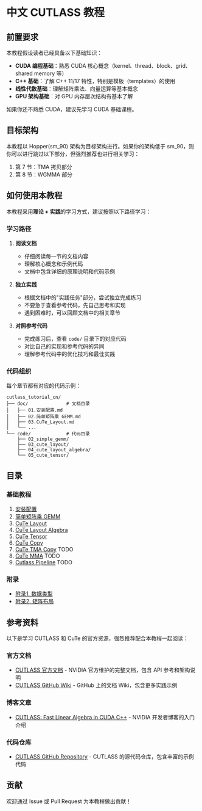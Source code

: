 # 中文 CUTLASS 教程

## 前置要求

本教程假设读者已经具备以下基础知识：

- **CUDA 编程基础**：熟悉 CUDA 核心概念（kernel、thread、block、grid、shared memory 等）
- **C++ 基础**：了解 C++ 11/17 特性，特别是模板（templates）的使用
- **线性代数基础**：理解矩阵乘法、向量运算等基本概念
- **GPU 架构基础**：对 GPU 内存层次结构有基本了解

如果你还不熟悉 CUDA，建议先学习 CUDA 基础课程。

## 目标架构

本教程以 Hopper(sm_90) 架构为目标架构进行。如果你的架构低于 sm_90，则你可以进行跳过以下部分，但强烈推荐也进行相关学习：
1. 第 7 节：TMA 拷贝部分
2. 第 8 节：WGMMA 部分

## 如何使用本教程

本教程采用**理论 + 实践**的学习方式，建议按照以下路径学习：

### 学习路径

1. **阅读文档**
   - 仔细阅读每一节的文档内容
   - 理解核心概念和示例代码
   - 文档中包含详细的原理说明和代码示例

2. **独立实践**
   - 根据文档中的"实践任务"部分，尝试独立完成练习
   - 不要急于查看参考代码，先自己思考和实现
   - 遇到困难时，可以回顾文档中的相关章节

3. **对照参考代码**
   - 完成练习后，查看 `code/` 目录下的对应代码
   - 对比自己的实现和参考代码的异同
   - 理解参考代码中的优化技巧和最佳实践

### 代码组织

每个章节都有对应的代码示例：
```
cutlass_tutorial_cn/
├── doc/              # 文档目录
│   ├── 01.安装配置.md
│   ├── 02.简单矩阵乘 GEMM.md
│   ├── 03.CuTe_Layout.md
│   └── ...
└── code/             # 代码目录
    ├── 02_simple_gemm/
    ├── 03_cute_layout/
    ├── 04_cute_layout_algebra/
    └── 05_cute_tensor/
```

## 目录

### 基础教程
1. [安装配置](doc/01.安装配置.md)
2. [简单矩阵乘 GEMM](doc/02.简单矩阵乘%20GEMM.md)
3. [CuTe Layout](doc/03.CuTe_Layout.md)
4. [CuTe Layout Algebra](doc/04.CuTe_Layout_Algebra.md)
5. [CuTe Tensor](doc/05.CuTe_Tensor.md)
6. [CuTe Copy](doc/06.CuTe_Copy.md)
7. [CuTe TMA Copy](doc/06.CuTe_TMA.md) TODO
8. [CuTe MMA](doc/07.CuTe_MMA.md) TODO
9. [Cutlass Pipeline](doc/08.Cutlass_Pipeline.md) TODO

### 附录
- [附录1. 数据类型](doc/附录1.%20数据类型.md)
- [附录2. 矩阵布局](doc/附录2.%20矩阵布局.md)

## 参考资料

以下是学习 CUTLASS 和 CuTe 的官方资源，强烈推荐配合本教程一起阅读：

### 官方文档
- [CUTLASS 官方文档](https://docs.nvidia.com/cutlass/index.html) - NVIDIA 官方维护的完整文档，包含 API 参考和架构说明
- [CUTLASS GitHub Wiki](https://github.com/NVIDIA/cutlass/wiki/Documentation) - GitHub 上的文档 Wiki，包含更多实践示例

### 博客文章
- [CUTLASS: Fast Linear Algebra in CUDA C++](https://developer.nvidia.com/blog/cutlass-linear-algebra-cuda/) - NVIDIA 开发者博客的入门介绍

### 代码仓库
- [CUTLASS GitHub Repository](https://github.com/NVIDIA/cutlass) - CUTLASS 的源代码仓库，包含丰富的示例代码

## 贡献

欢迎通过 Issue 或 Pull Request 为本教程做出贡献！
